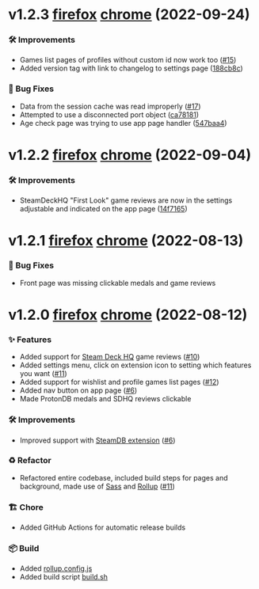 # v1.2.3 [firefox][firefox-v1.2.3] [chrome][chrome-v1.2.3] (2022-09-24)
[firefox-v1.2.3]: https://github.com/cptpiepmatz/great-on-deck-search/releases/tag/v1.2.3%2Bfirefox
[chrome-v1.2.3]: https://github.com/cptpiepmatz/great-on-deck-search/releases/tag/v1.2.3%2Bchrome

### 🛠️ Improvements

- Games list pages of profiles without custom id now work too 
  ([#15](https://github.com/cptpiepmatz/great-on-deck-search/pull/15))
- Added version tag with link to changelog to settings page
  ([188cb8c](https://github.com/cptpiepmatz/great-on-deck-search/commit/188cb8c2e69bdb63a7c5408b85a830b01389f66b))

### 🐛 Bug Fixes

- Data from the session cache was read improperly 
  ([#17](https://github.com/cptpiepmatz/great-on-deck-search/pull/17))
- Attempted to use a disconnected port object
  ([ca78181](https://github.com/cptpiepmatz/great-on-deck-search/commit/ca781810a5f5952ec35360d468b35d6ff8f7ddbb))
- Age check page was trying to use app page handler
  ([547baa4](https://github.com/cptpiepmatz/great-on-deck-search/commit/547baa4a5a8948a48db9192d6693f1b6885ee326))

# v1.2.2 [firefox][firefox-v1.2.2] [chrome][chrome-v1.2.2] (2022-09-04)
[firefox-v1.2.2]: https://github.com/cptpiepmatz/great-on-deck-search/releases/tag/v1.2.2%2Bfirefox
[chrome-v1.2.2]: https://github.com/cptpiepmatz/great-on-deck-search/releases/tag/v1.2.2%2Bchrome

### 🛠️ Improvements

- SteamDeckHQ "First Look" game reviews are now in the settings adjustable and 
  indicated on the app page
  ([14f7165](https://github.com/cptpiepmatz/great-on-deck-search/commit/14f7165cd05fe7202a27d174307c9e8d2cd1cf7c))

# v1.2.1 [firefox][firefox-v1.2.1] [chrome][chrome-v1.2.1] (2022-08-13)
[firefox-v1.2.1]: https://github.com/cptpiepmatz/great-on-deck-search/releases/tag/v1.2.1%2Bfirefox
[chrome-v1.2.1]: https://github.com/cptpiepmatz/great-on-deck-search/releases/tag/v1.2.1%2Bchrome

### 🐛 Bug Fixes

- Front page was missing clickable medals and game reviews

# v1.2.0 [firefox][firefox-v1.2.0] [chrome][chrome-v1.2.0] (2022-08-12)
[firefox-v1.2.0]: https://github.com/cptpiepmatz/great-on-deck-search/releases/tag/v1.2.0%2Bfirefox
[chrome-v1.2.0]: https://github.com/cptpiepmatz/great-on-deck-search/releases/tag/v1.2.0%2Bchrome

### ✨ Features

- Added support for [Steam Deck HQ](https://steamdeckhq.com/game-reviews/) game reviews
  ([#10](https://github.com/cptpiepmatz/great-on-deck-search/pull/10))
- Added settings menu, click on extension icon to setting which features you want
  ([#11](https://github.com/cptpiepmatz/great-on-deck-search/pull/11))
- Added support for wishlist and profile games list pages
  ([#12](https://github.com/cptpiepmatz/great-on-deck-search/pull/11))
- Added nav button on app page
  ([#6](https://github.com/cptpiepmatz/great-on-deck-search/pull/6))
- Made ProtonDB medals and SDHQ reviews clickable

### 🛠️ Improvements

- Improved support with [SteamDB extension](https://steamdb.info/extension/)
  ([#6](https://github.com/cptpiepmatz/great-on-deck-search/pull/6))

### ♻️ Refactor

- Refactored entire codebase, included build steps for pages and background, 
  made use of [Sass](https://sass-lang.com) and [Rollup](https://www.rollupjs.org)
  ([#11](https://github.com/cptpiepmatz/great-on-deck-search/pull/11))

### 🏗 Chore

- Added GitHub Actions for automatic release builds

### 📦 Build

- Added [rollup.config.js](https://github.com/cptpiepmatz/great-on-deck-search/blob/main/rollup.config.js)
- Added build script [build.sh](https://github.com/cptpiepmatz/great-on-deck-search/blob/main/build.sh)
